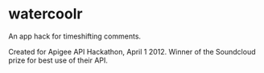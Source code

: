 # watercoolr

An app hack for timeshifting comments.

Created for Apigee API Hackathon, April 1 2012. Winner of the Soundcloud prize for best use of their API.


